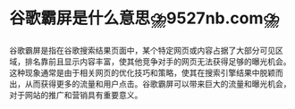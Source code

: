 # 谷歌霸屏是什么意思⛈️9527nb.com⛈️

谷歌霸屏是指在谷歌搜索结果页面中，某个特定网页或内容占据了大部分可见区域，排名靠前且显示内容丰富，使其他竞争对手的网页无法获得足够的曝光机会。这种现象通常是由于相关网页的优化技巧和策略，使其在搜索引擎结果中脱颖而出，从而获得更多的流量和用户点击。谷歌霸屏可以带来巨大的流量和曝光机会，对于网站的推广和营销具有重要意义。